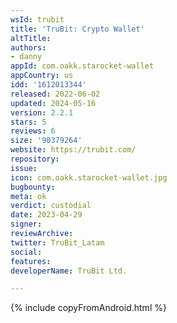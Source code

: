```yaml
---
wsId: trubit
title: 'TruBit: Crypto Wallet'
altTitle: 
authors:
- danny
appId: com.oakk.starocket-wallet
appCountry: us
idd: '1612013344'
released: 2022-06-02
updated: 2024-05-16
version: 2.2.1
stars: 5
reviews: 6
size: '90379264'
website: https://trubit.com/
repository: 
issue: 
icon: com.oakk.starocket-wallet.jpg
bugbounty: 
meta: ok
verdict: custodial
date: 2023-04-29
signer: 
reviewArchive: 
twitter: TruBit_Latam
social: 
features: 
developerName: TruBit Ltd.

---
```


{% include copyFromAndroid.html %}